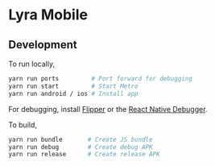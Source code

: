 # Lyra Mobile

## Development

To run locally,

```sh
yarn run ports         # Port forward for debugging
yarn run start         # Start Metro
yarn run android / ios # Install app
```

For debugging, install [Flipper](https://fbflipper.com/) or the [React Native Debugger](https://github.com/jhen0409/react-native-debugger).

To build,

```sh
yarn run bundle       # Create JS bundle
yarn run debug        # Create debug APK
yarn run release      # Create release APK
```
